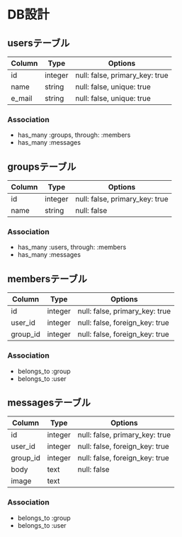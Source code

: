 # DB設計

## usersテーブル

|Column|Type|Options|
|------|----|-------|
|id|integer|null: false, primary_key: true|
|name|string|null: false, unique: true|
|e_mail|string|null: false, unique: true|

### Association
- has_many :groups, through: :members
- has_many :messages


## groupsテーブル

|Column|Type|Options|
|------|----|-------|
|id|integer|null: false, primary_key: true|
|name|string|null: false|

### Association
- has_many :users, through: :members
- has_many :messages


## membersテーブル

|Column|Type|Options|
|------|----|-------|
|id|integer|null: false, primary_key: true|
|user_id|integer|null: false, foreign_key: true|
|group_id|integer|null: false, foreign_key: true|

### Association
- belongs_to :group
- belongs_to :user


## messagesテーブル

|Column|Type|Options|
|------|----|-------|
|id|integer|null: false, primary_key: true|
|user_id|integer|null: false, foreign_key: true|
|group_id|integer|null: false, foreign_key: true|
|body|text|null: false|
|image|text| |

### Association
- belongs_to :group
- belongs_to :user
